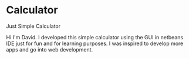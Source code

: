 # Calculator
Just Simple Calculator

Hi I'm David. I developed this simple calculator using the GUI in netbeans IDE just for fun and for learning purposes. I was inspired to develop more apps and go into web development.
